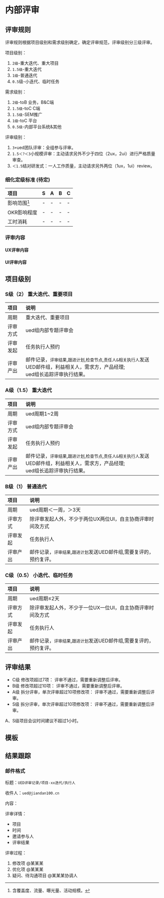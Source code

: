 # 内部评审

## 评审规则

评审规则根据项目级别和需求级别确定，确定评审规范，评审级别分三级评审。

项目级别：

1. `2级`-重大迭代、重大项目
2. `1.5级`-重大迭代
3. `1级`-普通迭代
4. `0.5`级-小迭代、临时任务

需求级别：

1. `2级`-toB 业务，B&C端
2. `1.5级`-toC C端
3. `1.5级`-SEM推广
4. `1级`-toC 平台
5. `0.5级`-内部平台系统&其他

评审级别：

1. `3+`ued团队评审：全组参与评审。
2. `1.5＜?＜3`小规模评审：主动请求另外不少于四位（2ux，2ui）进行严格质量审查。
3. `＜1.5`结对研发式：一人工作质量，主动请求另外两位（1ux，1ui）review。

### 细化定级标准 (待定)

|项目|S|A|B|C|
|:--|:--|:--|:--|:--|
|影响范围[^1]| - | - | - | - |
|OKR影响程度| - | - | - | - |
|工时消耗| - | - | - | - |

### 评审内容

#### UX评审内容

#### UI评审内容

## 项目级别

### S级（2） 重大迭代、重要项目

|项目|说明|
|:--|:--|
|周期|重大迭代、重要项目|
|评审方式|ued组内部专题评审会|
|评审发起|任务执行人预约|
|评审产出|邮件记录，`评审结果`,`跟进计划`,`检查节点`,`责任人&相关执行人`发送UED邮件组，利益相关人，需求方，产品经理;<br>ued组长追踪评审执行结果。|

### A级（1.5） 重大迭代

|项目|说明|
|:--|:--|
|周期|ued周期1~2周|
|评审方式|ued组内部专题评审会|
|评审发起|任务执行人预约|
|评审产出|邮件记录，`评审结果`,`跟进计划`,`检查节点`,`责任人&相关执行人`发送UED邮件组，利益相关人，需求方，产品经理;<br>ued组长追踪评审执行结果。|

### B级（1） 普通迭代

|项目|说明|
|:--|:--|
|周期|ued周期＜一周，＞3天|
|评审方式|除评审发起人外，不少于两位UX两位UI，自主协商评审时间及方式|
|评审发起|任务执行人|
|评审产出|邮件记录，`评审结果`,`跟进计划`发送UED邮件组,需要复评的，预约复评。|

### C级（0.5） 小迭代、临时任务

|项目|说明|
|:--|:--|
|周期|ued周期≤2天|
|评审方式|除评审发起人外，不少于一位UX一位UI，自主协商评审时间及方式|
|评审发起|任务执行人|
|评审产出|邮件记录，`评审结果`,`跟进计划`发送UED邮件组,需要复评的，预约复评。|

## 评审结果

- C级 修改项超过7项： 评审不通过，需要重新调整后评审。
- B级 修改项超过10项： 评审不通过，需要重新调整后评审。
- A级 拆分评审，单次评审超过10项修改项： 评审不通过，需要重新调整后评审。
- S级 拆分评审，单次评审超过10项修改项： 评审不通过，需要重新调整后评审。

A、S级项目会议时间建议不超过1小时。

## 模板

## 结果跟踪

### 邮件格式

标题：`UED评审记录/项目-xx迭代/执行人`

收件人：`ued@jiandan100.cn`

内容：

评审详情：

- 项目
- 时间
- 邀请参与人
- 评审结果

评审过程：

1. 修改项 @某某某
2. 优化项 @某某某
3. 疑问、待沟通项目 @某某某协调人

[^1]: 含覆盖度、流量、曝光量、活动规模。